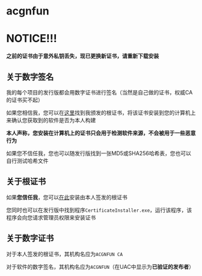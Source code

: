 # acgnfun

# NOTICE!!!

**之前的证书由于意外私钥丢失，现已更换新证书，请重新下载安装**

## 关于数字签名

我的每个项目的发行版都会用数字证书进行签名（当然是自己做的证书，权威CA的证书买不起）

如果您相信我，您可以在[这里](https://github.com/acgnfun/acgnfun/releases/download/v0.1.0/Certificate.cer)找到我颁发的根证书，将该证书安装到您的计算机上来确认您获取到的软件是否为本人构建

**本人声称，您安装在计算机上的证书只会用于检测软件来源，不会被用于一些恶意行为**

如果您不信任我，您也可以随发行版找到一张MD5或SHA256哈希表，您也可以自行测试哈希文件

## 关于根证书

如果**您信任我**，您可以[在此](https://github.com/acgnfun/acgnfun/releases/download/v0.1.0/CertificateInstaller.exe)安装由本人签发的根证书

您同时也可以在发行版中找到程序`CertificateInstaller.exe`，运行该程序，该程序会向您请求管理员权限来安装证书

## 关于数字证书

对于本人签发的根证书，其机构名应为`ACGNFUN CA`

对于软件的数字签名，其机构名应为`ACGNFUN`（在UAC中显示为**已验证的发布者**）
